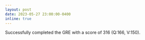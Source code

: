```yaml
---
layout: post
date: 2023-05-27 23:00:00-0400
inline: true
---
```


 Successfully completed the GRE with a score of 316 (Q:166, V:150).